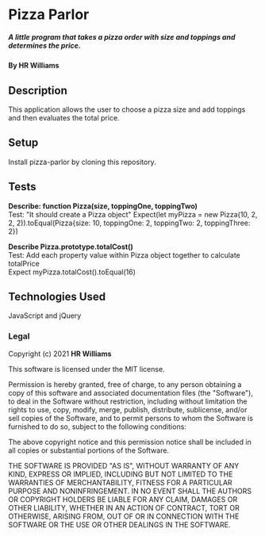 # Pizza Parlor

##### A little program that takes a pizza order with size and toppings and determines the price.

#### By HR Williams

## Description

This application allows the user to choose a pizza size and add toppings and then evaluates the total price.

## Setup

Install pizza-parlor by cloning this repository.

## Tests
**Describe: function Pizza(size, toppingOne, toppingTwo)** <br>
Test: "It should create a Pizza object"
Expect(let myPizza = new Pizza(10, 2, 2, 2)).toEqual(Pizza{size: 10, toppingOne: 2, toppingTwo: 2, toppingThree: 2})

<!-- **Describe: Pizza.prototype.totalCost()<br>
Test: "It returns 10 for a small pizza" <br>
Expect(myPizza(10.)).toEqual(10);

Test: "It returns (10, 2, 2) for a small pizza with 2 toppings" <br>
Expect(myPizza(10, 2, 2)).toEqual(10, 2, 2); -->


**Describe Pizza.prototype.totalCost()** <br>
Test: Add each property value within Pizza object together to calculate totalPrice <br>
Expect myPizza.totalCost().toEqual(16)



## Technologies Used

JavaScript and jQuery


### Legal

Copyright (c) 2021 **HR Williams**

This software is licensed under the MIT license.

Permission is hereby granted, free of charge, to any person obtaining a copy
of this software and associated documentation files (the "Software"), to deal
in the Software without restriction, including without limitation the rights
to use, copy, modify, merge, publish, distribute, sublicense, and/or sell
copies of the Software, and to permit persons to whom the Software is
furnished to do so, subject to the following conditions:

The above copyright notice and this permission notice shall be included in
all copies or substantial portions of the Software.

THE SOFTWARE IS PROVIDED "AS IS", WITHOUT WARRANTY OF ANY KIND, EXPRESS OR
IMPLIED, INCLUDING BUT NOT LIMITED TO THE WARRANTIES OF MERCHANTABILITY,
FITNESS FOR A PARTICULAR PURPOSE AND NONINFRINGEMENT. IN NO EVENT SHALL THE
AUTHORS OR COPYRIGHT HOLDERS BE LIABLE FOR ANY CLAIM, DAMAGES OR OTHER
LIABILITY, WHETHER IN AN ACTION OF CONTRACT, TORT OR OTHERWISE, ARISING FROM,
OUT OF OR IN CONNECTION WITH THE SOFTWARE OR THE USE OR OTHER DEALINGS IN
THE SOFTWARE.